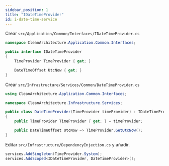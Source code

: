 ```yaml
---
sidebar_position: 1
title: "IDateTimeProvider"
id: i-date-time-service
---
```


Crear `src/Application/Common/Interfaces/IDateTimeProvider.cs`

```cs
namespace CleanArchitecture.Application.Common.Interfaces;

public interface IDateTimeProvider
{
    TimeProvider TimeProvider { get; }

    DateTimeOffset UtcNow { get; }
}
```

Crear `src/Infrastructure/Services/Common/DateTimeProvider.cs`

```cs
using CleanArchitecture.Application.Common.Interfaces;

namespace CleanArchitecture.Infrastructure.Services;

public class DateTimeProvider(TimeProvider timeProvider) : IDateTimeProvider
{
    public TimeProvider TimeProvider { get; } = timeProvider;

    public DateTimeOffset UtcNow => TimeProvider.GetUtcNow();
}
```

Editar `src/Infrastructure/DependencyInjection.cs` y añadir.

```cs
services.AddSingleton(TimeProvider.System);
services.AddScoped<IDateTimeProvider, DateTimeProvider>();
```

